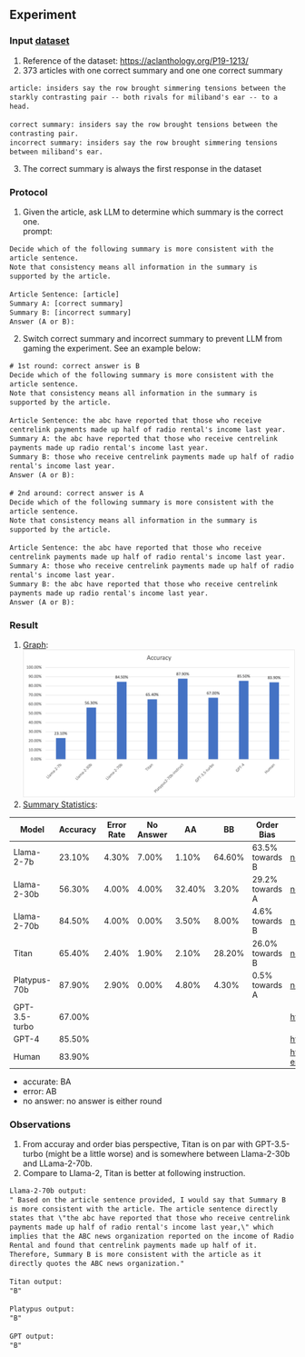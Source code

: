 ## Experiment

### Input [dataset](val_sentence_pairs.csv)
1. Reference of the dataset: https://aclanthology.org/P19-1213/
2. 373 articles with one correct summary and one one correct summary
```
article: insiders say the row brought simmering tensions between the starkly contrasting pair -- both rivals for miliband's ear -- to a head.

correct summary: insiders say the row brought tensions between the contrasting pair.
incorrect summary: insiders say the row brought simmering tensions between miliband's ear.
```
3. The correct summary is always the first response in the dataset


### Protocol
1. Given the article, ask LLM to determine which summary is the correct one.   
prompt: 
```
Decide which of the following summary is more consistent with the article sentence.
Note that consistency means all information in the summary is supported by the article. 

Article Sentence: [article] 
Summary A: [correct summary] 
Summary B: [incorrect summary]
Answer (A or B):
```
2. Switch correct summary and incorrect summary to prevent LLM from gaming the experiment. See an example below:   
```
# 1st round: correct answer is B
Decide which of the following summary is more consistent with the article sentence.
Note that consistency means all information in the summary is supported by the article. 

Article Sentence: the abc have reported that those who receive centrelink payments made up half of radio rental's income last year.
Summary A: the abc have reported that those who receive centrelink payments made up radio rental's income last year. 
Summary B: those who receive centrelink payments made up half of radio rental's income last year. 
Answer (A or B):

# 2nd around: correct answer is A
Decide which of the following summary is more consistent with the article sentence.
Note that consistency means all information in the summary is supported by the article. 

Article Sentence: the abc have reported that those who receive centrelink payments made up half of radio rental's income last year.
Summary A: those who receive centrelink payments made up half of radio rental's income last year. 
Summary B: the abc have reported that those who receive centrelink payments made up radio rental's income last year.
Answer (A or B):
```


### Result
1. [Graph](accuracy_charts.png):   
![accuray_chat](accuracy_charts.png)
2. [Summary Statistics](summary_statistics.xlsx):   

| Model           | Accuracy | Error Rate | No Answer | AA        | BB       | Order Bias       | Source                                               |
|-----------------|----------| -----------| --------- |---------- |----------|------------------|------------------------------------------------------|
| Llama-2-7b      | 23.10%   | 4.30%      | 7.00%     | 1.10%     | 64.60%   | 63.5% towards B  | [notebook](Llama-2_analysis_only_updated.ipynb)      |
| Llama-2-30b     | 56.30%   | 4.00%      | 4.00%     | 32.40%    | 3.20%    | 29.2% towards A  | [notebook](Llama-2_analysis_only_updated.ipynb)      |
| Llama-2-70b     | 84.50%   | 4.00%      | 0.00%     | 3.50%     | 8.00%    | 4.6% towards B   | [notebook](Llama-2_analysis_only_updated.ipynb)      |
| Titan           | 65.40%   | 2.40%      | 1.90%     | 2.10%     | 28.20%   | 26.0% towards B  | [notebook](Titan_analysis_only_updated.ipynb)        |
| Platypus-70b    | 87.90%   | 2.90%      | 0.00%     | 4.80%     | 4.30%    | 0.5% towards A   | [notebook](Platypus2_70B_instruct.ipynb)             |   
| GPT-3.5-turbo   | 67.00%   |            |           |           |          |                  | https://arxiv.org/abs/2303.15621                     |
| GPT-4           | 85.50%   |            |           |           |          |                  | https://arxiv.org/abs/2303.15621                     |
| Human           | 83.90%   |            |           |           |          |                  | https://aclanthology.org/2020.findings-emnlp.322.pdf |
* accurate: BA
* error: AB
* no answer: no answer is either round 



### Observations
1. From accuray and order bias perspective, Titan is on par with GPT-3.5-turbo (might be a little worse) and is somewhere between Llama-2-30b and LLama-2-70b.
2. Compare to Llama-2, Titan is better at following instruction.
```
Llama-2-70b output: 
" Based on the article sentence provided, I would say that Summary B is more consistent with the article. The article sentence directly states that \"the abc have reported that those who receive centrelink payments made up half of radio rental's income last year,\" which implies that the ABC news organization reported on the income of Radio Rental and found that centrelink payments made up half of it. Therefore, Summary B is more consistent with the article as it directly quotes the ABC news organization."

Titan output:
"B"

Platypus output:
"B"

GPT output:
"B"
```